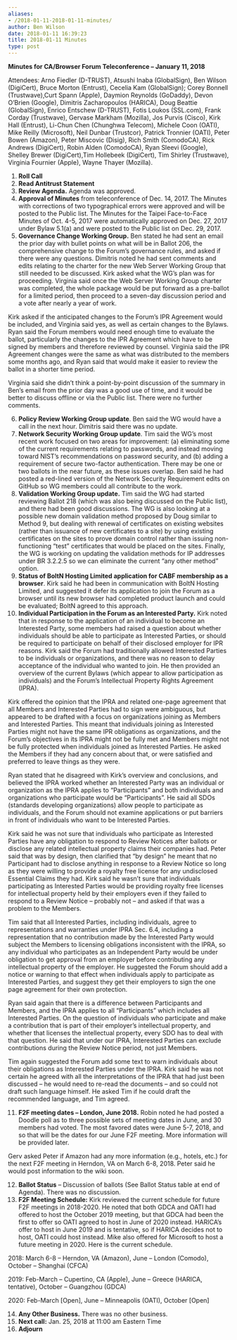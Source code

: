 ```yaml
---
aliases:
- /2018-01-11-2018-01-11-minutes/
author: Ben Wilson
date: 2018-01-11 16:39:23
title: 2018-01-11 Minutes
type: post
---
```


**Minutes for CA/Browser Forum Teleconference – January 11, 2018**

Attendees: Arno Fiedler (D-TRUST), Atsushi Inaba (GlobalSign), Ben Wilson (DigiCert), Bruce Morton (Entrust), Cecelia Kam (GlobalSign); Corey Bonnell (Trustwave),Curt Spann (Apple), Daymion Reynolds (GoDaddy), Devon O’Brien (Google), Dimitris Zacharopoulos (HARICA), Doug Beattie (GlobalSign), Enrico Entschew (D-TRUST), Fotis Loukos (SSL.com), Frank Corday (Trustwave), Gervase Markham (Mozilla), Jos Purvis (Cisco), Kirk Hall (Entrust), Li-Chun Chen (Chunghwa Telecom), Michele Coon (OATI), Mike Reilly (Microsoft), Neil Dunbar (Trustcor), Patrick Tronnier (OATI), Peter Bowen (Amazon), Peter Miscovic (Disig), Rich Smith (ComodoCA), Rick Andrews (DigiCert), Robin Alden (ComodoCA), Ryan Sleevi (Google), Shelley Brewer (DigiCert),Tim Hollebeek (DigiCert), Tim Shirley (Trustwave), Virginia Fournier (Apple), Wayne Thayer (Mozilla).

1. **Roll Call**
1. **Read Antitrust Statement**
1. **Review Agenda.** Agenda was approved.
1. **Approval of Minutes** from teleconference of Dec. 14, 2017. The Minutes with corrections of two typographical errors were approved and will be posted to the Public list. The Minutes for the Taipei Face-to-Face Minutes of Oct. 4-5, 2017 were automatically approved on Dec. 27, 2017 under Bylaw 5.1(a) and were posted to the Public list on Dec. 29, 2017.
1. **Governance Change Working Group.** Ben stated he had sent an email the prior day with bullet points on what will be in Ballot 206, the comprehensive change to the Forum’s governance rules, and asked if there were any questions. Dimitris noted he had sent comments and edits relating to the charter for the new Web Server Working Group that still needed to be discussed. Kirk asked what the WG’s plan was for proceeding. Virginia said once the Web Server Working Group charter was completed, the whole package would be put forward as a pre-ballot for a limited period, then proceed to a seven-day discussion period and a vote after nearly a year of work.

Kirk asked if the anticipated changes to the Forum’s IPR Agreement would be included, and Virginia said yes, as well as certain changes to the Bylaws. Ryan said the Forum members would need enough time to evaluate the ballot, particularly the changes to the IPR Agreement which have to be signed by members and therefore reviewed by counsel. Virginia said the IPR Agreement changes were the same as what was distributed to the members some months ago, and Ryan said that would make it easier to review the ballot in a shorter time period.

Virginia said she didn’t think a point-by-point discussion of the summary in Ben’s email from the prior day was a good use of time, and it would be better to discuss offline or via the Public list. There were no further comments.

6. **Policy Review Working Group update**. Ben said the WG would have a call in the next hour. Dimitris said there was no update.
1. **Network Security Working Group update**. Tim said the WG’s most recent work focused on two areas for improvement: (a) eliminating some of the current requirements relating to passwords, and instead moving toward NIST’s recommendations on password security, and (b) adding a requirement of secure two-factor authentication. There may be one or two ballots in the near future, as these issues overlap. Ben said he had posted a red-lined version of the Network Security Requirement edits on GitHub so WG members could all contribute to the work.
1. **Validation Working Group update.** Tim said the WG had started reviewing Ballot 218 (which was also being discussed on the Public list), and there had been good discussions. The WG is also looking at a possible new domain validation method proposed by Doug similar to Method 9, but dealing with renewal of certificates on existing websites (rather than issuance of new certificates to a site) by using existing certificates on the sites to prove domain control rather than issuing non-functioning “test” certificates that would be placed on the sites. Finally, the WG is working on updating the validation methods for IP addresses under BR 3.2.2.5 so we can eliminate the current “any other method” option.
1. **Status of BoltN Hosting Limited application for CABF membership as a browser**. Kirk said he had been in communication with BoltN Hosting Limited, and suggested it defer its application to join the Forum as a browser until its new browser had completed product launch and could be evaluated; BoltN agreed to this approach.
1. **Individual Participation in the Forum as an Interested Party.** Kirk noted that in response to the application of an individual to become an Interested Party, some members had raised a question about whether individuals should be able to participate as Interested Parties, or should be required to participate on behalf of their disclosed employer for IPR reasons. Kirk said the Forum had traditionally allowed Interested Parties to be individuals or organizations, and there was no reason to delay acceptance of the individual who wanted to join. He then provided an overview of the current Bylaws (which appear to allow participation as individuals) and the Forum’s Intellectual Property Rights Agreement (IPRA).

Kirk offered the opinion that the IPRA and related one-page agreement that all Members and Interested Parties had to sign were ambiguous, but appeared to be drafted with a focus on organizations joining as Members and Interested Parties. This meant that individuals joining as Interested Parties might not have the same IPR obligations as organizations, and the Forum’s objectives in its IPRA might not be fully met and Members might not be fully protected when individuals joined as Interested Parties. He asked the Members if they had any concern about that, or were satisfied and preferred to leave things as they were.

Ryan stated that he disagreed with Kirk’s overview and conclusions, and believed the IPRA worked whether an Interested Party was an individual or organization as the IPRA applies to “Participants” and both individuals and organizations who participate would be “Participants”. He said all SDOs (standards developing organizations) allow people to participate as individuals, and the Forum should not examine applications or put barriers in front of individuals who want to be Interested Parties.

Kirk said he was not sure that individuals who participate as Interested Parties have any obligation to respond to Review Notices after ballots or disclose any related intellectual property claims their companies had. Peter said that was by design, then clarified that “by design” he meant that no Participant had to disclose anything in response to a Review Notice so long as they were willing to provide a royalty free license for any undisclosed Essential Claims they had. Kirk said he wasn’t sure that individuals participating as Interested Parties would be providing royalty free licenses for intellectual property held by their employers even if they failed to respond to a Review Notice – probably not – and asked if that was a problem to the Members.

Tim said that all Interested Parties, including individuals, agree to representations and warranties under IPRA Sec. 6.4, including a representation that no contribution made by the Interested Party would subject the Members to licensing obligations inconsistent with the IPRA, so any individual who participates as an Independent Party would be under obligation to get approval from an employer before contributing any intellectual property of the employer. He suggested the Forum should add a notice or warning to that effect when individuals apply to participate as Interested Parties, and suggest they get their employers to sign the one page agreement for their own protection.

Ryan said again that there is a difference between Participants and Members, and the IPRA applies to all “Participants” which includes all Interested Parties. On the question of individuals who participate and make a contribution that is part of their employer’s intellectual property, and whether that licenses the intellectual property, every SDO has to deal with that question. He said that under our IPRA, Interested Parties can exclude contributions during the Review Notice period, not just Members.

Tim again suggested the Forum add some text to warn individuals about their obligations as Interested Parties under the IPRA. Kirk said he was not certain he agreed with all the interpretations of the IPRA that had just been discussed – he would need to re-read the documents – and so could not draft such language himself. He asked Tim if he could draft the recommended language, and Tim agreed.

11. **F2F meeting dates – London, June 2018.** Robin noted he had posted a Doodle poll as to three possible sets of meeting dates in June, and 30 members had voted. The most favored dates were June 5-7, 2018, and so that will be the dates for our June F2F meeting. More information will be provided later.

Gerv asked Peter if Amazon had any more information (e.g., hotels, etc.) for the next F2F meeting in Herndon, VA on March 6-8, 2018. Peter said he would post information to the wiki soon.

12. **Ballot Status** – Discussion of ballots (See Ballot Status table at end of Agenda). There was no discussion.
01. **F2F Meeting Schedule:** Kirk reviewed the current schedule for future F2F meetings in 2018-2020. He noted that both GDCA and OATI had offered to host the October 2019 meeting, but that GDCA had been the first to offer so OATI agreed to host in June of 2020 instead. HARICA’s offer to host in June 2019 and is tentative, so if HARICA decides not to host, OATI could host instead. Mike also offered for Microsoft to host a future meeting in 2020. Here is the current schedule.

2018: March 6-8 – Herndon, VA (Amazon), June – London (Comodo), October – Shanghai (CFCA)

2019: Feb-March – Cupertino, CA (Apple), June – Greece (HARICA, tentative), October – Guangzhou (GDCA)

2020: Feb-March \[Open\], June – Minneapolis (OATI), October \[Open\]

14. **Any Other Business.** There was no other business.
01. **Next call:** Jan. 25, 2018 at 11:00 am Eastern Time
01. **Adjourn**